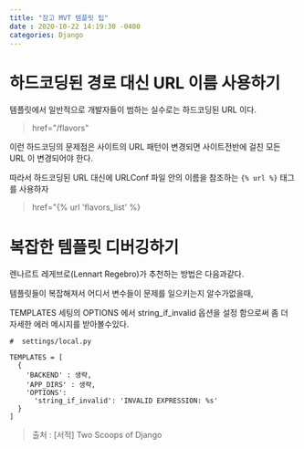```yaml
---
title: "장고 MVT 템플릿 팁"
date : 2020-10-22 14:19:30 -0400
categories: Django
---
```


# 하드코딩된 경로 대신 URL 이름 사용하기


템플릿에서 일반적으로 개발자들이 범하는 실수로는 하드코딩된 URL 이다.


> href="/flavors"

이런 하드코딩의 문제점은 사이트의 URL 패턴이 변경되면 사이트전반에 걸친 모든 URL 이 변경되어야 한다.

따라서 하드코딩된 URL 대신에 URLConf 파일 안의 이름을 참조하는 ```{% url %}``` 태그를 사용하자

> href="{% url 'flavors_list' %}


# 복잡한 템플릿 디버깅하기

렌나르트 레게브로(Lennart Regebro)가 추천하는 방법은 다음과같다.

템플릿들이 복잡해져서 어디서 변수들이 문제를 일으키는지 알수가없을때,

TEMPLATES 세팅의 OPTIONS 에서 string_if_invalid 옵션을 설정 함으로써 좀 더 자세한 에러 메시지를 받아볼수있다.

```
#  settings/local.py

TEMPLATES = [
  {
    'BACKEND' : 생략,
    'APP_DIRS' : 생략,
    'OPTIONS':
      'string_if_invalid': 'INVALID EXPRESSION: %s'
  }
]
```

> 출처 : [서적] Two Scoops of Django
